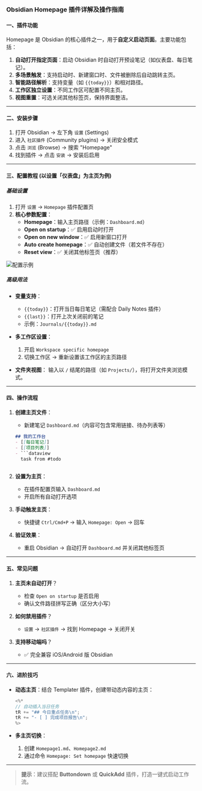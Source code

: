 ### Obsidian Homepage 插件详解及操作指南

#### **一、插件功能**
Homepage 是 Obsidian 的核心插件之一，用于**自定义启动页面**。主要功能包括：
1. **自动打开指定页面**：启动 Obsidian 时自动打开预设笔记（如仪表盘、每日笔记）。
2. **多场景触发**：支持启动时、新建窗口时、文件被删除后自动跳转主页。
3. **智能路径解析**：支持变量（如 `{{today}}`）和相对路径。
4. **工作区独立设置**：不同工作区可配置不同主页。
5. **视图重置**：可选关闭其他标签页，保持界面整洁。

---

#### **二、安装步骤**
1. 打开 Obsidian → 左下角 `设置` (Settings)
2. 进入 `社区插件` (Community plugins) → 关闭安全模式
3. 点击 `浏览` (Browse) → 搜索 "Homepage"
4. 找到插件 → 点击 `安装` → 安装后启用

---

#### **三、配置教程** (以设置「仪表盘」为主页为例)
##### **基础设置**
1. 打开 `设置` → `Homepage` 插件配置页
2. **核心参数配置**：
   - **Homepage**：输入主页路径（示例：`Dashboard.md`）
   - **Open on startup**：✅ 启用启动时打开
   - **Open on new window**：✅ 启用新窗口打开
   - **Auto create homepage**：✅ 自动创建文件（若文件不存在）
   - **Reset view**：✅ 关闭其他标签页（推荐）

![配置示例](https://i.imgur.com/9LfzE1l.png)

##### **高级用法**
- **变量支持**：
  - `{{today}}`：打开当日每日笔记（需配合 Daily Notes 插件）
  - `{{last}}`：打开上次关闭前的笔记
  - 示例：`Journals/{{today}}.md`
  
- **多工作区设置**：
  1. 开启 `Workspace specific homepage`
  2. 切换工作区 → 重新设置该工作区的主页路径

- **文件夹视图**：
  输入以 `/` 结尾的路径（如 `Projects/`），将打开文件夹浏览模式。

---

#### **四、操作流程**
1. **创建主页文件**：
   - 新建笔记 `Dashboard.md`（内容可包含常用链接、待办列表等）
   ```markdown
   ## 我的工作台
   - [[每日笔记]]
   - [[项目列表]]
   - ```dataview
     task from #todo 
     ```
   ```
1. **设置为主页**：
   - 在插件配置页输入 `Dashboard.md`
   - 开启所有自动打开选项

3. **手动触发主页**：
   - 快捷键 `Ctrl/Cmd+P` → 输入 `Homepage: Open` → 回车

4. **验证效果**：
   - 重启 Obsidian → 自动打开 `Dashboard.md` 并关闭其他标签页

---

#### **五、常见问题**
1. **主页未自动打开**？
   - 检查 `Open on startup` 是否启用
   - 确认文件路径拼写正确（区分大小写）

2. **如何禁用插件**？
   - `设置` → `社区插件` → 找到 Homepage → 关闭开关

3. **支持移动端吗**？
   - ✅ 完全兼容 iOS/Android 版 Obsidian

---

#### **六、进阶技巧**
- **动态主页**：结合 Templater 插件，创建带动态内容的主页：
  ```javascript
  <%* 
  // 自动插入当日任务
  tR += "## 今日重点任务\n";
  tR += "- [ ] 完成项目报告\n";
  %>
  ```

- **多主页切换**：
  1. 创建 `Homepage1.md`、`Homepage2.md`
  2. 通过命令 `Homepage: Set homepage` 快速切换

---

> **提示**：建议搭配 **Buttondown** 或 **QuickAdd** 插件，打造一键式启动工作流。